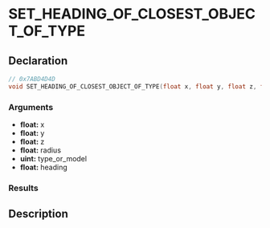 # SET_HEADING_OF_CLOSEST_OBJECT_OF_TYPE

## Declaration
```cpp
// 0x7ABD4D4D
void SET_HEADING_OF_CLOSEST_OBJECT_OF_TYPE(float x, float y, float z, float radius, uint type_or_model, float heading);
```

### Arguments
- **float:** x
- **float:** y
- **float:** z
- **float:** radius
- **uint:** type_or_model
- **float:** heading

### Results

## Description
